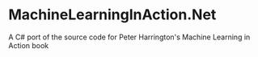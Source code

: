 # MachineLearningInAction.Net
A C# port of the source code for Peter Harrington's Machine Learning in Action book
